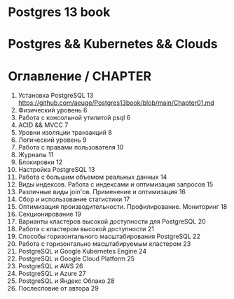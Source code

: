 # Postgres 13 book
# Postgres && Kubernetes && Clouds
# Оглавление / CHAPTER
1. Установка PostgreSQL 13    https://github.com/aeuge/Postgres13book/blob/main/Chapter01.md
2. Физический уровень    6
3. Работа с консольной утилитой psql    6
4. ACID && MVCC    7
5. Уровни изоляции транзакций    8
6. Логический уровень    9
7. Работа с правами пользователя    10
8. Журналы    11
9. Блокировки    12
10. Настройка PostgreSQL    13
11. Работа с большим объемом реальных данных    14
12. Виды индексов. Работа с индексами и оптимизация запросов    15
13. Различные виды join'ов. Применение и оптимизация    16
14. Сбор и использование статистики    17
15. Оптимизация производительности. Профилирование. Мониторинг    18
16. Секционирование    19
17. Варианты кластеров высокой доступности для PostgreSQL    20
18. Работа с кластером высокой доступности    21
19. Способы горизонтального масштабирования PostgreSQL    22
20. Работа с горизонтально масштабируемым кластером    23
21. PostgreSQL и Google Kubernetes Engine    24
22. PostgreSQL и Google Cloud Platform    25
23. PostgreSQL и AWS    26
24. PostgreSQL и Azure    27
25. PostgreSQL и Яндекс Облако    28
26. Послесловие от автора    29